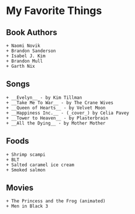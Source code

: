 My Favorite Things
==================
Book Authors
-------------
	+ Naomi Novik
	+ Brandon Sanderson
	+ Isabel J. Kim
	+ Brandon Mull
	+ Garth Nix
	
Songs
-----
	+ __Evelyn__ - by Kim Tillman
	+ __Take Me To War__ - by The Crane Wives
	+ __Queen of Hearts__ - by Velvet Moon
	+ __Happiness Inc.__ - (_cover_) by Celia Pavey
	+ __Tower to Heaven__ - by Plasterbrain
	+ __All the Dying__ - by Mother Mother

Foods
-----
	+ Shrimp scampi
	+ BLT
	+ Salted caramel ice cream
	+ Smoked salmon

Movies
------
	+ The Princess and the Frog (animated)
	+ Men in Black 3